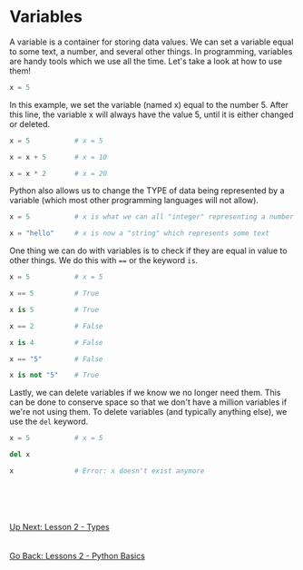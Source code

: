 # Variables
A variable is a container for storing data values. We can set a variable equal to some text, a number, and several
other things. In programming, variables are handy tools which we use all the time. Let's take a look at how to use
them!

```python
x = 5
```
In this example, we set the variable (named x) equal to the number 5. After this line, the variable x will always have
the value 5, until it is either changed or deleted.

```python
x = 5           # x = 5

x = x + 5       # x = 10

x = x * 2       # x = 20
```

Python also allows us to change the TYPE of data being represented by a variable (which most other programming languages
will not allow). 
```python
x = 5           # x is what we can all "integer" representing a number

x = "hello"     # x is now a "string" which represents some text
```

One thing we can do with variables is to check if they are equal in value to other things. We do this with `==` or the
keyword `is`.
```python
x = 5           # x = 5

x == 5          # True

x is 5          # True

x == 2          # False

x is 4          # False

x == "5"        # False

x is not "5"    # True
```

Lastly, we can delete variables if we know we no longer need them. This can be done to conserve space so that we don't
have a million variables if we're not using them. To delete variables (and typically anything else), we use the `del`
keyword.

```python
x = 5           # x = 5

del x

x               # Error: x doesn't exist anymore
```

\
\
\
\
[Up Next: Lesson 2 - Types](types.md)
\
\
\
[Go Back: Lessons 2 - Python Basics](README.md)
